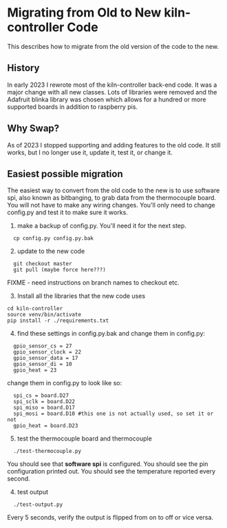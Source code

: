 Migrating from Old to New kiln-controller Code
==========

This describes how to migrate from the old version of the code to the new.

## History

In early 2023 I rewrote most of the kiln-controller back-end code. It was a major change with all new classes. Lots of libraries were removed and the Adafruit blinka library was chosen which allows for a hundred or more supported boards in addition to raspberry pis.

## Why Swap?

As of 2023 I stopped supporting and adding features to the old code. It still works, but I no longer use it, update it, test it, or change it.

## Easiest possible migration

The easiest way to convert from the old code to the new is to use software spi, also known as bitbanging, to grab data from the thermocouple board. You will not have to make any wiring changes. You'll only need to change config.py and test it to make sure it works.

  1. make a backup of config.py. You'll need it for the next step.

```
  cp config.py config.py.bak
```

  2. update to the new code
```
  git checkout master
  git pull (maybe force here???)
```
FIXME - need instructions on branch names to checkout etc.


  3. Install all the libraries that the new code uses

```
cd kiln-controller
source venv/bin/activate
pip install -r ./requirements.txt
```

  4. find these settings in config.py.bak and change them in config.py:

```
  gpio_sensor_cs = 27
  gpio_sensor_clock = 22
  gpio_sensor_data = 17
  gpio_sensor_di = 10
  gpio_heat = 23
```

  change them in config.py to look like so:

```
  spi_cs = board.D27
  spi_sclk = board.D22
  spi_miso = board.D17
  spi_mosi = board.D10 #this one is not actually used, so set it or not
  gpio_heat = board.D23
```

  5. test the thermocouple board and thermocouple

```
  ./test-thermocouple.py
```

  You should see that **software spi** is configured. You should see the pin configuration printed out. You should see the temperature reported every second.

  4. test output

```
  ./test-output.py
```

  Every 5 seconds, verify the output is flipped from on to off or vice versa.


